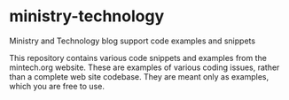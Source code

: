 # ministry-technology
Ministry and Technology blog support code examples and snippets

This repository contains various code snippets and examples from the mintech.org website. 
These are examples of various coding issues, rather than a complete web site codebase.
They are meant only as examples, which you are free to use.

